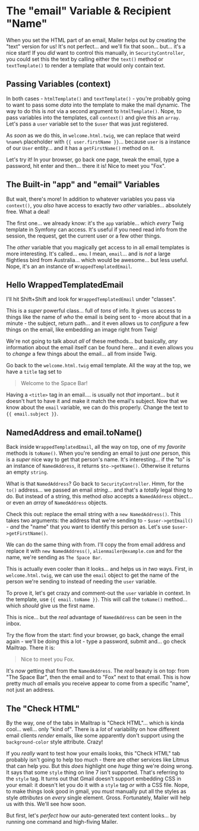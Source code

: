 # The "email" Variable & Recipient "Name"

When you set the HTML part of an email, Mailer helps out by creating
the "text" version for us! It's not perfect... and we'll fix that soon...
but... it's a nice start! If you *did* want to control this manually, in
`SecurityController`, you could set this the text by calling either the
`text()` method or `textTemplate()` to render a template that would only contain
text.

## Passing Variables (context)

In both cases - `htmlTemplate()` and `textTemplate()` - you're probably going to
want to pass some *data* into the template to make the mail dynamic. The way to
do this is *not* via a second argument to `htmlTemplate()`. Nope, to pass variables
into the templates, call `context()` and give this an `array`. Let's pass a
`user` variable set to the `$user` that was just registered.

As *soon* as we do this, in `welcome.html.twig`, we can replace that weird `%name%`
placeholder with `{{ user.firstName }}`... because `user` is a instance of our
`User` entity... and it has a `getFirstName()` method on it.

Let's try it! In your browser, go back one page, tweak the email, type a password,
hit enter and then... there it is! Nice to meet you "Fox".

## The Built-in "app" and "email" Variables

But wait, there's more! In addition to whatever variables you pass via `context()`,
you *also* have access to exactly two *other* variables... absolutely free. What
a deal!

The first one... we already know: it's the `app` variable... which *every*
Twig template in Symfony can access. It's useful if you need read info from
the session, the request, get the current user or a few other things.

The *other* variable that you magically get access to in all email templates is
more interesting. It's called... `emu`. I mean, `email`... and is *not* a
large flightless bird from Australia... which would be awesome... but less useful.
Nope, it's an an instance of `WrappedTemplatedEmail`.

## Hello WrappedTemplatedEmail

I'll hit Shift+Shift and look for `WrappedTemplatedEmail` under "classes".

This is a *super* powerful class... full of *tons* of info. It gives us
access to things like the name of *who* the email is being sent to - more about
that in a minute - the subject, return path... and it even allows us to *configure*
a few things on the email, like embedding an image right from Twig!

We're not going to talk about *all* of these methods... but basically, *any*
information about the email itself can be found here... and it even allows you
to *change* a few things about the email... all from inside Twig.

Go back to the `welcome.html.twig` email template. All the way at the top, we have
a `title` tag set to

> Welcome to the Space Bar!

Having a `<title>` tag in an email.... is usually not *that* important... but
it doesn't hurt to have it and make it match the email's subject. Now that we
know about the `email` variable, we can do this properly. Change the text to
`{{ email.subject }}`.

## NamedAddress and email.toName()

Back inside `WrappedTemplatedEmail`, all the way on top, one of my *favorite*
methods is `toName()`. When you're sending an email to just *one* person, this
is a *super* nice way to get that person's name. It's interesting... if the
"to" is an instance of `NamedAddress`, it returns `$to->getName()`. Otherwise it
returns an empty `string`.

What is that `NamedAddress`? Go back to `SecurityController`. Hmm, for the `to()`
address... we passed an email *string*... and that's a *totally* legal thing
to do. But instead of a string, this method *also* accepts a `NamedAddress`
object... or even an *array* of `NamedAddress` objects.

Check this out: replace the email string with a `new NamedAddress()`. This takes
two arguments: the address that we're sending to - `$user->getEmail()` - *and*
the "name" that you want to identify this person as. Let's use
`$user->getFirstName()`.

We can do the same thing with from. I'll copy the from email address and replace
it with `new NamedAddress()`, `alienmailer@example.com` and for the name, we're
sending as `The Space Bar`.

This is actually even cooler than it looks... and helps us in *two* ways. First,
in `welcome.html.twig`, we can use the `email` object to get the name of the person
we're sending to instead of needing the `user` variable.

To prove it, let's get crazy and comment-out the `user`  variable in context.
In the template, use `{{ email.toName }}`. This will call the `toName()` method...
which *should* give us the first name.

This is nice... but the *real* advantage of `NamedAddress` can be seen in
the inbox.

Try the flow from the start: find your browser, go back, change the email again -
we'll be doing this a lot - type a password, submit and... go check Mailtrap.
There it is:

> Nice to meet you Fox.

It's *now* getting that from the `NamedAddress`. The *real* beauty is
on top: from "The Space Bar", then the email and to "Fox" next to that email.
This is how pretty much *all* emails you receive appear to come from a
specific "name", not just an address.

## The "Check HTML"

By the way, one of the tabs in Mailtrap is "Check HTML"... which is kinda cool...
well... only "kind of". There is a *lot* of variability on how different email
clients *render* emails, like some apparently don't support using the
`background-color` style attribute. Crazy!

If you *really* want to test how your emails looks, this "Check HTML" tab probably
isn't going to help too much - there are other services like Litmus that can help
you. But this *does* highlight one *huge* thing we're doing wrong. It says that
some `style` thing on line 7 isn't supported. That's referring to the `style` tag.
It turns out that Gmail doesn't support embedding CSS in your email: it doesn't
let you do it with a `style` tag *or* with a CSS file. Nope, to make things look
good in gmail, you *must* manually put all the styles as style *attributes*
on *every* single element. Gross. Fortunately, Mailer will help us with this.
We'll see how soon.

But first, let's *perfect* how our auto-generated text content looks...
by running one command and high-fiving Mailer.
